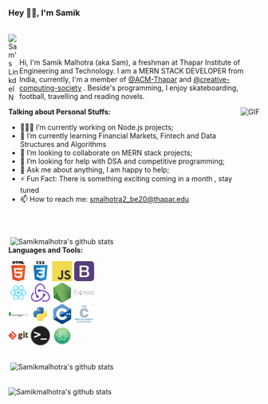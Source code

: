 
<!--
**Samikmalhotra/Samikmalhotra** is a ✨ _special_ ✨ repository because its `README.md` (this file) appears on your GitHub profile.

Here are some ideas to get you started:

- 🔭 I’m currently working on ...
- 🌱 I’m currently learning ...
- 👯 I’m looking to collaborate on ...
- 🤔 I’m looking for help with ...
- 💬 Ask me about ...
- 📫 How to reach me: ...
- 😄 Pronouns: ...
- ⚡ Fun fact: ...
-->







### Hey 👋🏽, I'm Samik

<br/>
<a href="https://www.linkedin.com/in/samik-malhotra-51279a17b/">
  <img align="left" alt="Sam's LinkdeIN" width="22px" color="blue" src="https://cdn.jsdelivr.net/npm/simple-icons@v3/icons/linkedin.svg" />
</a>
<!--[](https://visitor-badge.glitch.me/badge?page_id=Samikmalhotra.Samikmalhotra)-->
<br />

<br/>

Hi, I'm Samik Malhotra (aka Sam), a freshman at Thapar Institute of Engineering and Technology. I am a MERN STACK DEVELOPER from India, currently, I'm a member of [@ACM-Thapar](https://github.com/ACM-Thapar) and [@creative-computing-society](https://github.com/creative-computing-society) . Beside's programming, I enjoy skateboarding, football, travelling and reading novels. 
  <!--<img align="right" alt="GIF" src="https://media.giphy.com/media/836HiJc7pgzy8iNXCn/giphy.gif" />-->
  <img align="right" height="250px" alt="GIF" src="https://media.giphy.com/media/VTtANKl0beDFQRLDTh/giphy.gif" />
  
**Talking about Personal Stuffs:**

- 👨🏽‍💻 I’m currently working on Node.js projects;
- 🌱 I’m currently learning Financial Markets, Fintech and Data Structures and Algorithms
- 👯 I’m looking to collaborate on MERN stack projects;
- 🤔 I’m looking for help with DSA and competitive programming;
- 💬 Ask me about anything, I am happy to help;
- ⚡️ Fun Fact: There is something exciting coming in a month , stay tuned
- 📫 How to reach me: smalhotra2_be20@thapar.edu



<!--![Samikmalhotra's github stats](https://github-readme-stats.vercel.app/api?username=Samikmalhotra&show_icons=true&theme=tokyonight)-->
<br>
<br>

<img width="500" height="auto" align="right" alt="Samikmalhotra's github stats" 
         src="https://github-readme-stats.vercel.app/api?username=Samikmalhotra&show_icons=true&theme=radical&count_private=true&include_all_commits=true" />

**Languages and Tools:**  

<code><img height="40" src="https://raw.githubusercontent.com/github/explore/80688e429a7d4ef2fca1e82350fe8e3517d3494d/topics/html/html.png"></code>
<code><img height="40" src="https://raw.githubusercontent.com/github/explore/80688e429a7d4ef2fca1e82350fe8e3517d3494d/topics/css/css.png"></code>
<code><img height="40" src="https://raw.githubusercontent.com/github/explore/80688e429a7d4ef2fca1e82350fe8e3517d3494d/topics/javascript/javascript.png"></code>
<code><img height="40" src="https://raw.githubusercontent.com/github/explore/80688e429a7d4ef2fca1e82350fe8e3517d3494d/topics/bootstrap/bootstrap.png"></code>
<br>
<code><img height="40" src="https://raw.githubusercontent.com/github/explore/80688e429a7d4ef2fca1e82350fe8e3517d3494d/topics/react/react.png"></code>
<code><img height="40" src="https://raw.githubusercontent.com/github/explore/80688e429a7d4ef2fca1e82350fe8e3517d3494d/topics/redux/redux.png"></code>
<code><img height="40" src="https://raw.githubusercontent.com/github/explore/80688e429a7d4ef2fca1e82350fe8e3517d3494d/topics/nodejs/nodejs.png"></code>
<code><img height="40" src="https://raw.githubusercontent.com/github/explore/80688e429a7d4ef2fca1e82350fe8e3517d3494d/topics/express/express.png"></code>
<br>
<code><img height="40" src="https://raw.githubusercontent.com/github/explore/80688e429a7d4ef2fca1e82350fe8e3517d3494d/topics/mongodb/mongodb.png"></code>
<code><img height="40" src="https://raw.githubusercontent.com/github/explore/80688e429a7d4ef2fca1e82350fe8e3517d3494d/topics/python/python.png"></code>
<code><img height="40" src="https://raw.githubusercontent.com/github/explore/80688e429a7d4ef2fca1e82350fe8e3517d3494d/topics/cpp/cpp.png"></code>
<code><img height="40" src="https://raw.githubusercontent.com/github/explore/80688e429a7d4ef2fca1e82350fe8e3517d3494d/topics/c/c.png"></code>
<br>
<code><img height="40" src="https://raw.githubusercontent.com/github/explore/80688e429a7d4ef2fca1e82350fe8e3517d3494d/topics/git/git.png"></code>
<code><img height="40" src="https://raw.githubusercontent.com/github/explore/80688e429a7d4ef2fca1e82350fe8e3517d3494d/topics/terminal/terminal.png"></code>
<code><img height="40" src="https://raw.githubusercontent.com/github/explore/80688e429a7d4ef2fca1e82350fe8e3517d3494d/topics/atom/atom.png"></code>
<br>
<br>

<img width="500" height="auto" align="right" alt="Samikmalhotra's github stats" 
          src = "https://github-readme-streak-stats.herokuapp.com/?user=rahulmahesh62&"/>

<br>
<br>
  
  <img width="1500" height="auto" align="center" alt="Samikmalhotra's github stats" 
         src="https://github-profile-trophy.vercel.app/?username=Samikmalhotra&row=1&column=7&theme=darkhub&margin-w=15e" />
 <!-- [![trophy](https://github-profile-trophy.vercel.app/?username=Samikmalhotra&row=7&column=7&theme=darkhub&margin-w=15)]-->
  
